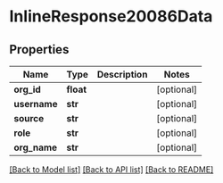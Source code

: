 # InlineResponse20086Data

## Properties
Name | Type | Description | Notes
------------ | ------------- | ------------- | -------------
**org_id** | **float** |  | [optional] 
**username** | **str** |  | [optional] 
**source** | **str** |  | [optional] 
**role** | **str** |  | [optional] 
**org_name** | **str** |  | [optional] 

[[Back to Model list]](../README.md#documentation-for-models) [[Back to API list]](../README.md#documentation-for-api-endpoints) [[Back to README]](../README.md)

